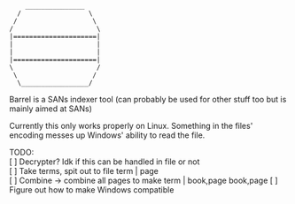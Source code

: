 ```
    _______________  
  /                 \  
 /                   \  
/                     \  
|=====================|  
|                     |  
|                     |  
|=====================|  
\                     /  
 \                   /  
  \_________________/  
```

Barrel is a SANs indexer tool (can probably be used for other stuff too but is mainly aimed at SANs)  

Currently this only works properly on Linux. Something in the files' encoding messes up Windows' ability to read the file.


TODO:  
[ ] Decrypter? Idk if this can be handled in file or not  
[ ] Take terms, spit out to file term | page  
[ ] Combine -> combine all pages to make term | book,page book,page 
[ ] Figure out how to make Windows compatible

